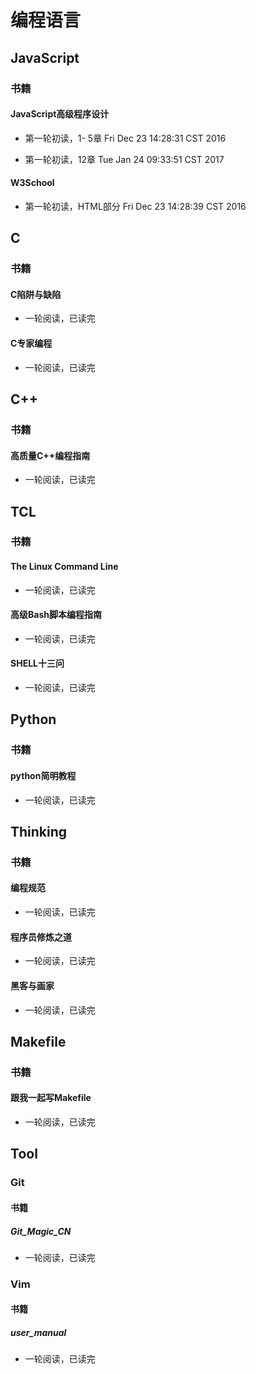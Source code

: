 # 编程语言

## JavaScript

### 书籍

#### JavaScript高级程序设计

- 第一轮初读，1- 5章
  Fri Dec 23 14:28:31 CST 2016

- 第一轮初读，12章
  Tue Jan 24 09:33:51 CST 2017

#### W3School

- 第一轮初读，HTML部分
  Fri Dec 23 14:28:39 CST 2016



## C

### 书籍

#### C陷阱与缺陷

- 一轮阅读，已读完

#### C专家编程

- 一轮阅读，已读完



## C++

### 书籍

#### 高质量C++编程指南

- 一轮阅读，已读完



## TCL

### 书籍

#### The Linux Command Line

- 一轮阅读，已读完

#### 高级Bash脚本编程指南

- 一轮阅读，已读完

#### SHELL十三问

- 一轮阅读，已读完



## Python

### 书籍

#### python简明教程

- 一轮阅读，已读完



## Thinking

### 书籍

#### 编程规范

- 一轮阅读，已读完

#### 程序员修炼之道

- 一轮阅读，已读完

#### 黑客与画家

- 一轮阅读，已读完



## Makefile

### 书籍

#### 跟我一起写Makefile

- 一轮阅读，已读完



## Tool

### Git

#### 书籍

##### Git_Magic_CN

- 一轮阅读，已读完

### Vim

#### 书籍

##### user_manual

- 一轮阅读，已读完
